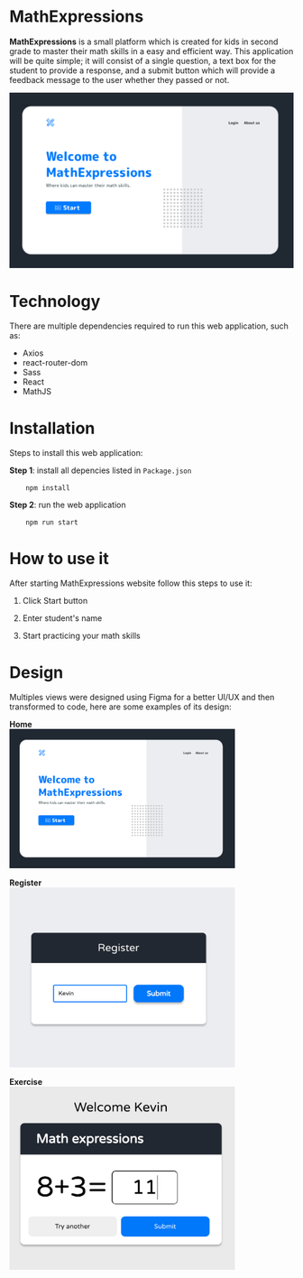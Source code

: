# MathExpressions

**MathExpressions** is a small platform which is created for kids in second grade to master their math skills in a easy and efficient way.
This application will be quite simple; it will consist of a single question, a text box for the student to provide a response, and a submit button which will provide a feedback message to the user whether they passed or not.

![MathExpressions design 1](./src/img/design-1.png)

# Technology
There are multiple dependencies required to run this web application, such as:

- Axios
- react-router-dom
- Sass
- React
- MathJS

# Installation

Steps to install this web application:

**Step 1**: install all depencies listed in ``Package.json``

```
    npm install
```

**Step 2**: run the web application
```
    npm run start
```

# How to use it
After starting MathExpressions website follow this steps to use it: 
1. Click Start button

2. Enter student's name

3. Start practicing your math skills
   

# Design

Multiples views were designed using Figma for a better UI/UX and then transformed to code, here are some examples of its design:

**Home** <br>
<img src="./src/img/design-1.png" width="400" >

**Register** <br>
<img src="./src/img/design-3.png" width="400">

**Exercise** <br>
<img src="./src/img/design-4.png" width="400">
